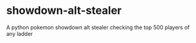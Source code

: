 # showdown-alt-stealer
A python pokemon showdown alt stealer checking the top 500 players of any ladder
